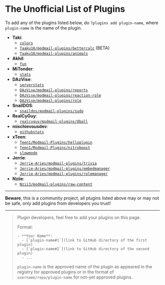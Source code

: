 # The Unofficial List of Plugins

To add any of the plugins listed below, do `?plugins add plugin-name`, where `plugin-name` is the name of the plugin.

* **Taki**:
  * [`colors`](https://github.com/Taaku18/modmail-plugins/tree/master/colors)
  * [`Taaku18/modmail-plugins/bettercalc`](https://github.com/Taaku18/modmail-plugins/tree/master/bettercalc) (BETA)
  * [`Taaku18/modmail-plugins/animals`](https://github.com/Taaku18/modmail-plugins/tree/master/animals)
* **Akhil**:
  * [`fun`](https://github.com/TheKinG2149/modmail-plugins/tree/master/fun)
* **MiTonder**:
  * [`stats`](https://github.com/MiTonder/modmail-plugins/tree/master/stats)
* **DAzVise**:
  * [`serverstats`](https://github.com/DAzVise/modmail-plugins/tree/master/serverstats)
  * [`DAzVise/modmail-plugins/reports`](https://github.com/DAzVise/modmail-plugins/tree/master/reports)
  * [`DAzVise/modmail-plugins/reaction-role`](https://github.com/DAzVise/modmail-plugins/tree/master/reaction-role)
  * [`DAzVise/modmail-plugins/role`](https://github.com/DAzVise/modmail-plugins/tree/master/role)
* **SnailDOS**:
  * [`snaildos/modmail-plugins/sudo`](https://github.com/snaildos/modmail-plugins/tree/master/sudo)
* **RealCyGuy**:
  * [`realcyguy/modmail-plugins/8ball`](https://github.com/RealCyGuy/modmail-plugins/tree/master/8ball)
* **mischievousdev**:
  * [`githubstats`](https://github.com/mischievousdev/modmail-plugins/tree/master/githubstats)
* **xTeen**:
  * [`Teen1/Modmail-Plugins/helloplugin`](https://github.com/Teen1/Modmail-Plugins/tree/master/helloplugin)
  * [`Teen1/Modmail-Plugins/nitroboost`](https://github.com/Teen1/Modmail-Plugins/tree/master/nitroboost)
  * [`slowmode`](https://github.com/Teen1/Modmail-Plugins/tree/master/slowmode)
* **Jerrie**:
  * [`Jerrie-Aries/modmail-plugins/trivia`](https://github.com/Jerrie-Aries/modmail-plugins/tree/master/trivia)
  * [`Jerrie-Aries/modmail-plugins/embedmanager`](https://github.com/Jerrie-Aries/modmail-plugins/tree/master/embedmanager)
  * [`Jerrie-Aries/modmail-plugins/rolemanager`](https://github.com/Jerrie-Aries/modmail-plugins/tree/master/rolemanager)
* **Nziie**:
  * [`Nzii3/modmail-plugins/raw-content`](https://github.com/Nzii3/modmail-plugins/tree/main/raw-content)

***

**Beware**, this is a community project, all plugins listed above may or may not be safe, only add plugins from developers you trust!

***

> Plugin developers, feel free to add your plugins on this page.
>
> Format:
>
> ```
> - **Your Name**: 
>   - [`plugin-name#1`](link to GitHub directory of the first plugin)
>   - [`plugin-name#2`](link to GitHub directory of the second plugin)
>   - ...
> ```
>
> `plugin-name` is the approved name of the plugin as appeared in the registry for approved plugins or in the format of `username/repo/plugin-name` for not-yet approved plugins.
